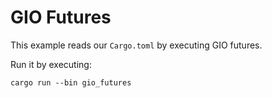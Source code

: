 # GIO Futures

This example reads our `Cargo.toml` by executing GIO futures.

Run it by executing:

```console
cargo run --bin gio_futures
```
